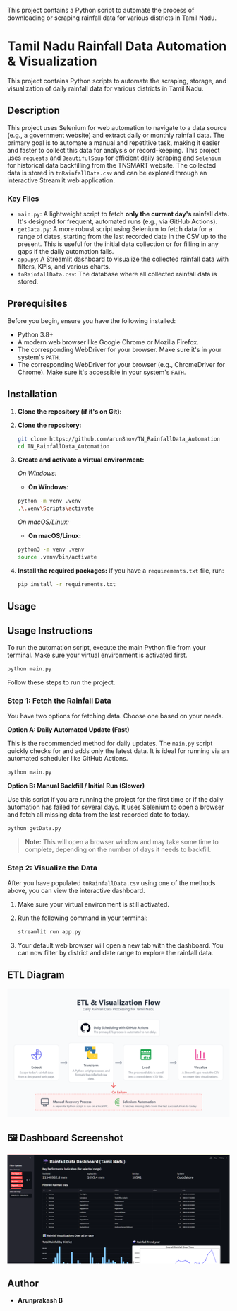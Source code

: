 This project contains a Python script to automate the process of downloading or scraping rainfall data for various districts in Tamil Nadu.
# Tamil Nadu Rainfall Data Automation & Visualization

This project contains Python scripts to automate the scraping, storage, and visualization of daily rainfall data for various districts in Tamil Nadu.

## Description

This project uses Selenium for web automation to navigate to a data source (e.g., a government website) and extract daily or monthly rainfall data. The primary goal is to automate a manual and repetitive task, making it easier and faster to collect this data for analysis or record-keeping.
This project uses `requests` and `BeautifulSoup` for efficient daily scraping and `Selenium` for historical data backfilling from the TNSMART website. The collected data is stored in `tnRainfallData.csv` and can be explored through an interactive Streamlit web application.

### Key Files
*   `main.py`: A lightweight script to fetch **only the current day's** rainfall data. It's designed for frequent, automated runs (e.g., via GitHub Actions).
*   `getData.py`: A more robust script using Selenium to fetch data for a range of dates, starting from the last recorded date in the CSV up to the present. This is useful for the initial data collection or for filling in any gaps if the daily automation fails.
*   `app.py`: A Streamlit dashboard to visualize the collected rainfall data with filters, KPIs, and various charts.
*   `tnRainfallData.csv`: The database where all collected rainfall data is stored.

## Prerequisites

Before you begin, ensure you have the following installed:
*   Python 3.8+
*   A modern web browser like Google Chrome or Mozilla Firefox.
*   The corresponding WebDriver for your browser. Make sure it's in your system's `PATH`.
*   The corresponding WebDriver for your browser (e.g., ChromeDriver for Chrome). Make sure it's accessible in your system's `PATH`.

## Installation

1.  **Clone the repository (if it's on Git):**
1.  **Clone the repository:**
    ```bash
    git clone https://github.com/arun8nov/TN_RainfallData_Automation
    cd TN_RainfallData_Automation
    ```

2.  **Create and activate a virtual environment:**

    *On Windows:*
    *   **On Windows:**
    ```bash
    python -m venv .venv
    .\.venv\Scripts\activate
    ```

    *On macOS/Linux:*
    *   **On macOS/Linux:**
    ```bash
    python3 -m venv .venv
    source .venv/bin/activate
    ```

3.  **Install the required packages:**
    If you have a `requirements.txt` file, run:
    ```bash
    pip install -r requirements.txt
    ```

## Usage
## Usage Instructions

To run the automation script, execute the main Python file from your terminal. Make sure your virtual environment is activated first.
```bash
python main.py
```
Follow these steps to run the project.

### Step 1: Fetch the Rainfall Data

You have two options for fetching data. Choose one based on your needs.

**Option A: Daily Automated Update (Fast)**

This is the recommended method for daily updates. The `main.py` script quickly checks for and adds only the latest data. It is ideal for running via an automated scheduler like GitHub Actions.

```bash
python main.py
```

**Option B: Manual Backfill / Initial Run (Slower)**

Use this script if you are running the project for the first time or if the daily automation has failed for several days. It uses Selenium to open a browser and fetch all missing data from the last recorded date to today.

```bash
python getData.py
```
> **Note:** This will open a browser window and may take some time to complete, depending on the number of days it needs to backfill.

### Step 2: Visualize the Data

After you have populated `tnRainfallData.csv` using one of the methods above, you can view the interactive dashboard.

1.  Make sure your virtual environment is still activated.

2.  Run the following command in your terminal:
    ```bash
    streamlit run app.py
    ```

3.  Your default web browser will open a new tab with the dashboard. You can now filter by district and date range to explore the rainfall data.

## ETL Diagram

![image](ETL.png)

## 🖼️ Dashboard Screenshot

![image](appsample.png)

## Author

*   **Arunprakash B**
